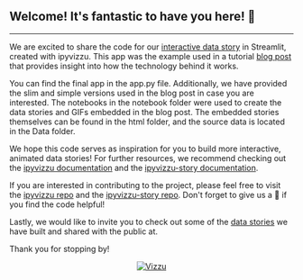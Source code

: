 ## Welcome! It's fantastic to have you here! :raised_hands:
--------------------------------------------------------

We are excited to share the code for our [interactive data story](https://ipyvizzu-story-world-population.streamlit.app/) in Streamlit, created with ipyvizzu. This app was the example used in a tutorial [blog post](https://blog.streamlit.io/create-an-animated-data-story-with-ipyvizzu-and-streamlit/) that provides insight into how the technology behind it works.

You can find the final app in the app.py file. Additionally, we have provided the slim and simple versions used in the blog post in case you are interested. The notebooks in the notebook folder were used to create the data stories and GIFs embedded in the blog post. The embedded stories themselves can be found in the html folder, and the source data is located in the Data folder.

We hope this code serves as inspiration for you to build more interactive, animated data stories! For further resources, we recommend checking out the [ipyvizzu documentation](https://ipyvizzu.vizzuhq.com/latest/) and the [ipyvizzu-story documentation](https://ipyvizzu-story.vizzuhq.com/latest/).

If you are interested in contributing to the project, please feel free to visit the [ipyvizzu repo](https://github.com/vizzuhq/ipyvizzu) and the [ipyvizzu-story repo](https://github.com/vizzuhq/ipyvizzu-story). Don't forget to give us a :star2: if you find the code helpful!

Lastly, we would like to invite you to check out some of the [data stories](https://www.reddit.com/user/vizzuhq/?sort=top) we have built and shared with the public at. 

Thank you for stopping by!
  
<p align="center">
  <a href="https://vizzuhq.com">
    <img src="https://lib.vizzuhq.com/latest/readme/infinite-60.gif" alt="Vizzu" />
  </a>
